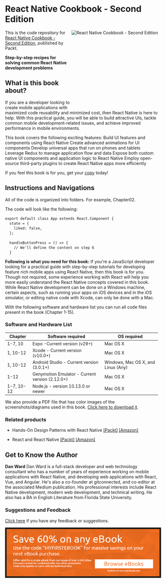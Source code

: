 # React Native Cookbook - Second Edition

<a href="https://www.packtpub.com/application-development/react-native-cookbook-second-edition?utm_source=github&utm_medium=repository&utm_campaign=9781788991926 "><img src="https://d255esdrn735hr.cloudfront.net/sites/default/files/imagecache/ppv4_main_book_cover/B09956_NEW1.png" alt="React Native Cookbook - Second Edition" height="256px" align="right"></a>

This is the code repository for [React Native Cookbook - Second Edition](https://www.packtpub.com/application-development/react-native-cookbook-second-edition?utm_source=github&utm_medium=repository&utm_campaign=9781788991926 ), published by Packt.

**Step-by-step recipes for solving common React Native development problems**

## What is this book about?
If you are a developer looking to create mobile applications with maximized code reusability and minimized cost, then React Native is here to help. With this practical guide, you will be able to build attractive UIs, tackle common mobile development-related issues, and achieve improved performance in mobile environments.

This book covers the following exciting features:
Build UI features and components using React Native
Create advanced animations for UI components
Develop universal apps that run on phones and tablets
Leverage Redux to manage application flow and data
Expose both custom native UI components and application logic to React Native
Employ open-source third-party plugins to create React Native apps more efficiently

If you feel this book is for you, get your [copy](https://www.amazon.com/dp/1788991923) today!


## Instructions and Navigations
All of the code is organized into folders. For example, Chapter02.

The code will look like the following:
```
export default class App extends React.Component {
  state = {
    liked: false,
  };

  handleButtonPress = () => {
    // We'll define the content on step 6
  }
```

**Following is what you need for this book:**
If you're a JavaScript developer looking for a practical guide with step-by-step tutorials for developing feature rich mobile apps using React Native, then this book is for you. Though not required, some experience working with React will help you more easily understand the React Native concepts covered in this book.
While React Native development can be done on a Windows machine, certain aspects, such as running your apps on iOS devices and in the iOS simulator, or editing native code with Xcode, can only be done with a Mac.

With the following software and hardware list you can run all code files present in the book (Chapter 1-15).
### Software and Hardware List
| Chapter | Software required | OS required |
| -------- | ------------------------------------ | ----------------------------------- |
| 1-7, 10 | Expo -Current version (v29+) | Mac OS X |
| 1, 10-12 | Xcode - Current version (v10.0+) | Mac OS X |
| 1, 10-12 | Android Studio - Current version (3.0.1+) | Windows, Mac OS X, and Linux (Any) |
| 1-12 | Genymotion Emulator - Current version (2.12.0+) | Mac OS X |
| 1-7, 10-12 | Node.js - version 10.13.0 or newer | Mac OS X |

We also provide a PDF file that has color images of the screenshots/diagrams used in this book. [Click here to download it](https://www.packtpub.com/sites/default/files/downloads/9781788991926_ColorImages.pdf).

### Related products
* Hands-On Design Patterns with React Native [[Packt]](https://www.packtpub.com/application-development/hands-design-patterns-react-native?utm_source=github&utm_medium=repository&utm_campaign=9781788994460 ) [[Amazon]](https://www.amazon.com/dp/1788994469)

* React and React Native [[Packt]](https://www.packtpub.com/application-development/react-and-react-native-second-edition?utm_source=github&utm_medium=repository&utm_campaign=) [[Amazon]](https://www.amazon.com/dp/1789346797)


## Get to Know the Author
**Dan Ward**
Dan Ward is a full-stack developer and web technology consultant who has a number of years of experience working on mobile applications with React Native, and developing web applications with React, Vue, and Angular. He's also a co-founder at gitconnected, and co-editor at the associated Medium publication. His professional interests include React Native development, modern web development, and technical writing. He also has a BA in English Literature from Florida State University.

### Suggestions and Feedback
[Click here](https://docs.google.com/forms/d/e/1FAIpQLSdy7dATC6QmEL81FIUuymZ0Wy9vH1jHkvpY57OiMeKGqib_Ow/viewform) if you have any feedback or suggestions.

<a href="https://www.packtpub.com/?utm_source=github&utm_medium=banner&utm_campaign=GitHubBanner"><img src="https://raw.githubusercontent.com/PacktPublishing/GitHub/master/GitHub.png"
alt="https://www.packtpub.com/" border="5" /></a>